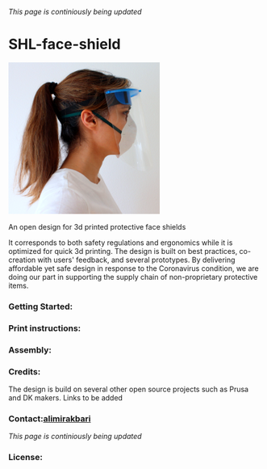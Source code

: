 *This page is continiously being updated*
# SHL-face-shield
![Side](square-side-profile.png "Side profile") 

An open design for 3d printed protective face shields

It corresponds to both safety regulations and ergonomics while it is optimized for quick 3d printing. 
The design is built on best practices, co-creation with users' feedback, and several prototypes. 
By delivering affordable yet safe design in response to the Coronavirus condition, we are doing our part in supporting the supply chain of non-proprietary protective items.

### Getting Started:
### Print instructions:
### Assembly:
### Credits:
The design is build on several other open source projects such as Prusa and DK makers. Links to be added
### Contact:[alimirakbari](https://github.com/alimirakbari)
*This page is continiously being updated*
### License:
